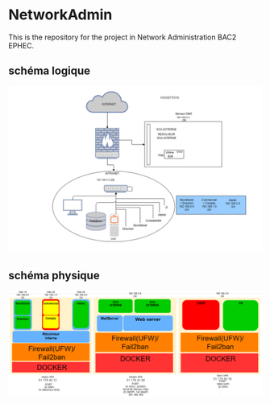 # NetworkAdmin
This is the repository for the project in Network Administration BAC2 EPHEC.

## schéma logique

![schema WoodyToys](https://github.com/AllanFontaine/NetworkAdmin/blob/master/Rapports%20g%C3%A9n%C3%A9raux/Schema%20V-final/Sch%C3%A9ma%20WoodyToys%20final.jpg)

## schéma physique

![schema Prototype](https://github.com/AllanFontaine/NetworkAdmin/blob/master/Rapports%20g%C3%A9n%C3%A9raux/Schema%20V-final/Sch%C3%A9ma%20prototype%20final.PNG)
